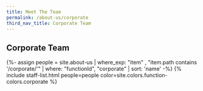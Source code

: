```yaml
---
title: Meet The Team
permalink: /about-us/corporate
third_nav_title: Corporate Team
---
```


## **Corporate Team**

{%- assign people = site.about-us | where_exp: "item" , "item.path contains '/corporate/'" | where: "functionId", "corporate" | sort: 'name' -%}
{% include staff-list.html people=people color=site.colors.function-colors.corporate %}
